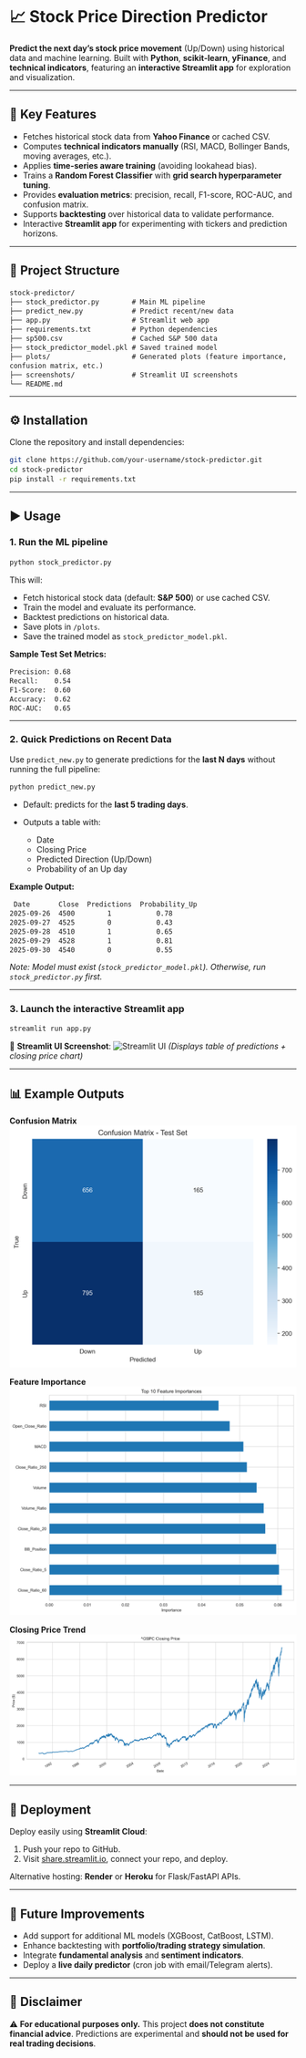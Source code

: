 # 📈 Stock Price Direction Predictor

**Predict the next day’s stock price movement** (Up/Down) using historical data and machine learning.
Built with **Python**, **scikit-learn**, **yFinance**, and **technical indicators**, featuring an **interactive Streamlit app** for exploration and visualization.

---

## 🔑 Key Features

* Fetches historical stock data from **Yahoo Finance** or cached CSV.
* Computes **technical indicators manually** (RSI, MACD, Bollinger Bands, moving averages, etc.).
* Applies **time-series aware training** (avoiding lookahead bias).
* Trains a **Random Forest Classifier** with **grid search hyperparameter tuning**.
* Provides **evaluation metrics**: precision, recall, F1-score, ROC-AUC, and confusion matrix.
* Supports **backtesting** over historical data to validate performance.
* Interactive **Streamlit app** for experimenting with tickers and prediction horizons.

---

## 📂 Project Structure

```
stock-predictor/
├── stock_predictor.py        # Main ML pipeline
├── predict_new.py            # Predict recent/new data
├── app.py                    # Streamlit web app
├── requirements.txt          # Python dependencies
├── sp500.csv                 # Cached S&P 500 data
├── stock_predictor_model.pkl # Saved trained model
├── plots/                    # Generated plots (feature importance, confusion matrix, etc.)
├── screenshots/              # Streamlit UI screenshots
└── README.md
```

---

## ⚙️ Installation

Clone the repository and install dependencies:

```bash
git clone https://github.com/your-username/stock-predictor.git
cd stock-predictor
pip install -r requirements.txt
```

---

## ▶️ Usage

### 1. Run the ML pipeline

```bash
python stock_predictor.py
```

This will:

* Fetch historical stock data (default: **S&P 500**) or use cached CSV.
* Train the model and evaluate its performance.
* Backtest predictions on historical data.
* Save plots in `/plots`.
* Save the trained model as `stock_predictor_model.pkl`.

**Sample Test Set Metrics:**

```
Precision: 0.68
Recall:    0.54
F1-Score:  0.60
Accuracy:  0.62
ROC-AUC:   0.65
```

---

### 2. Quick Predictions on Recent Data

Use `predict_new.py` to generate predictions for the **last N days** without running the full pipeline:

```bash
python predict_new.py
```

* Default: predicts for the **last 5 trading days**.
* Outputs a table with:

  * Date
  * Closing Price
  * Predicted Direction (Up/Down)
  * Probability of an Up day

**Example Output:**

```
 Date       Close  Predictions  Probability_Up
2025-09-26  4500        1           0.78
2025-09-27  4525        0           0.43
2025-09-28  4510        1           0.65
2025-09-29  4528        1           0.81
2025-09-30  4540        0           0.55
```

*Note: Model must exist (`stock_predictor_model.pkl`). Otherwise, run `stock_predictor.py` first.*

---

### 3. Launch the interactive Streamlit app

```bash
streamlit run app.py
```

📸 **Streamlit UI Screenshot**:
![Streamlit UI](screenshots/streamlit_ui.png)
*(Displays table of predictions + closing price chart)*

---

## 📊 Example Outputs

**Confusion Matrix**
![Confusion Matrix](plots/confusion_matrix_test_set.png)

**Feature Importance**
![Feature Importance](plots/feature_importance.png)

**Closing Price Trend**
![Closing Price Trend](plots/closing_price.png)

---

## 🚀 Deployment

Deploy easily using **Streamlit Cloud**:

1. Push your repo to GitHub.
2. Visit [share.streamlit.io](https://share.streamlit.io/), connect your repo, and deploy.

Alternative hosting: **Render** or **Heroku** for Flask/FastAPI APIs.

---

## 🔮 Future Improvements

* Add support for additional ML models (XGBoost, CatBoost, LSTM).
* Enhance backtesting with **portfolio/trading strategy simulation**.
* Integrate **fundamental analysis** and **sentiment indicators**.
* Deploy a **live daily predictor** (cron job with email/Telegram alerts).

---

## 📌 Disclaimer

⚠️ **For educational purposes only.**
This project **does not constitute financial advice**. Predictions are experimental and **should not be used for real trading decisions**.
